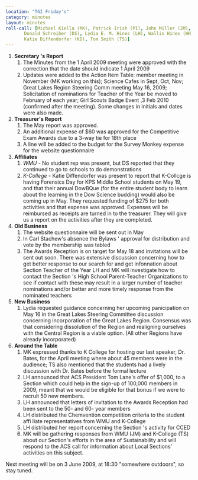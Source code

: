 ```yaml
---
location: "TGI Friday's"
category: minutes
layout: minutes
roll-call: [Michael Kiella (MK), Patrick Irish (PI), John Miller (JM),
	   Donald Schreiber (DS), Lydia E. M. Hines (LH), Wallis Hines (WH),
	   Katie Diffendorfer (KD), Tom Smith (TS)]
---
```


1. **Secretary 's Report**
   1. The Minutes from the 1 April 2009 meeting were approved with the correction that the date should indicate 1 April 2009
   2. Updates were added to the Action Item Table: member meeting in November (MK working on this); Science Cafes in Sept, Oct, Nov; Great Lakes Region Steering Comm meeting May 16, 2009; Solicitation of nominations for Teacher of the Year be moved to February of each year; Girl Scouts Badge Event ,3 Feb 2010 (confirmed after the meeting). Some changes in initials and dates were also made.
2. **Treasurer's Report**
   1. The May report was approved.
   2. An additional expense of $60 was approved for the Competitive Exam Awards due to a 3-way tie for 18th place
   3. A line will be added to the budget for the Survey Monkey expense for the website questionnaire
3. **Affiliates**
   1. *WMU* - No student rep was present, but DS reported that they continued to go to schools to do demonstrations
   2. *K-College* - Katie Diffendorfer was present to report that K-Collcge is having Forensics Day for KPS Middle School students on May 19, and that their annual DowBQue (for the entire student body to learn about the learning in the Dow Science budding) would also be coming up in May. They requested funding of $275 for both activities and that expense was approved. Expenses will be reimbursed as receipts are turned in to the treasurer. They will give us a report on the activities after they are completed.
4. **Old Business**
   1. The website questionnaire will be sent out in May
   2. In Carl Stachew's absence the Bylaws ' approval for distribution and vote by the membership was tabled
   3. The Awards Reception is on target for May 18 and invitations will be sent out soon. There was extensive discussion concerning how to get better response to our search for and get infonnation about Section Teacher of the Year LH and MK will investigate how to contact the Section 's High School Parent-Teacher Organizations to see if contact with these may result in a larger number of teacher nominations and/or better and more timely response from the nominated teachers
5. **New Business**
   1. Lydia requested guidance concerning her upcoming panicipation on May 16 in the Great Lakes Steering Committee discussion concerning incorporation of the Great Lakes Region. Consensus was that considering dissolution of the Region and realigning ourselves with the Central Region is a viable option. [All other Regions have already incorporated)
6. **Around the Table**
   1. MK expressed thanks to K College for hosting our last speaker, Dr. Bates, for the April meeting where about 45 members were in the audience; TS also mentioned that the students had a lively discussion with Dr. Bates before the formal lecture
   2. LH announced that ACS President Tom Lane's offer of $1,000, to a Section which could help in the sign-up of 100,000 members in 2009, meant that we would be eligible for that bonus if we were to recruit 50 new members.
   3. LH announced that letters of invitation to the Awards Reception had been sent to the 50- and 60- year members
   4. LH distributed the Chemvention competition criteria to the student affi liate representatives from WMU and K-College
   5. LH distributed her report concerning the Section 's activity for CCED
   6. MK will be gathering responses from WMU (JM) and K-College (TS) about our Section's efforts in the area of Sustainability and will respond to the ACS call for information about Local Sections' activities on this subject.

Next meeting will be on 3 June 2009, at 18:30 "somewhere outdoors", so stay tuned.